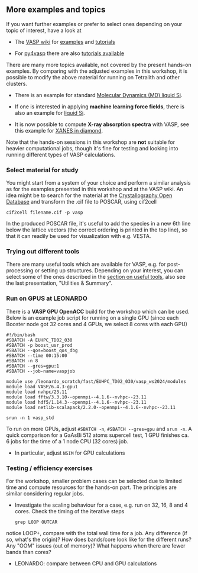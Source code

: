 ## More examples and topics 

If you want further examples or prefer to select ones depending on your topic of interest, have a look at 

* The [VASP wiki](https://www.vasp.at/wiki/index.php/The_VASP_Manual) for [examples](https://www.vasp.at/wiki/index.php/Category:Examples) and [tutorials](https://www.vasp.at/wiki/index.php/Category:Tutorials)

* For [py4vasp](https://www.vasp.at/py4vasp/latest/) there are also [tutorials available](https://www.vasp.at/tutorials/latest/)

There are many more topics available, not covered by the present hands-on examples. By comparing with the adjusted examples in this workshop, it is possible to modify the above material for running on Tetralith and other clusters.

* There is an example for standard [Molecular Dynamics (MD) liquid Si](https://www.vasp.at/wiki/index.php/Liquid_Si_-_Standard_MD).

* If one is interested in applying **machine learning force fields**, there is also an example for [liquid Si](https://www.vasp.at/wiki/index.php/Liquid_Si_-_MLFF).

* It is now possible to compute **X-ray absorption spectra** with VASP, see this example for [XANES in diamond](https://www.vasp.at/wiki/index.php/XANES_in_Diamond).

Note that the hands-on sessions in this workshop are **not** suitable for heavier computational jobs, though it's fine for testing and looking into running different types of VASP calculations. 

### Select material for study

You might start from a system of your choice and perform a similar analysis as for the examples presented in this workshop and at the VASP wiki. An idea might be to search for the material at the [Crystallography Open Database](https://www.crystallography.net/cod/) and transform the .cif file to POSCAR, using cif2cell

    cif2cell filename.cif -p vasp

In the produced POSCAR file, it's useful to add the species in a new 6th line below the lattice vectors (the correct ordering is printed in the top line), so that it can readily be used for visualization with e.g. VESTA.

### Trying out different tools

There are many useful tools which are available for VASP, e.g. for post-processing or setting up structures. Depending on your interest, you can select some of the ones described in the [section on useful tools](../tools), also see the last presentation, "Utilities & Summary".

### Run on GPUS at LEONARDO

There is a **VASP GPU OpenACC** build for the workshop which can be used. Below is an example job script for running on a single GPU (since each Booster node got 32 cores and 4 GPUs, we select 8 cores with each GPU)

    #!/bin/bash
    #SBATCH -A EUHPC_TD02_030
    #SBATCH -p boost_usr_prod
    #SBATCH --qos=boost_qos_dbg
    #SBATCH --time 00:15:00
    #SBATCH -n 8
    #SBATCH --gres=gpu:1
    #SBATCH --job-name=vaspjob

    module use /leonardo_scratch/fast/EUHPC_TD02_030/vasp_ws2024/modules
    module load VASP/6.4.3-gpu1
    module load nvhpc/23.11   
    module load fftw/3.3.10--openmpi--4.1.6--nvhpc--23.11  
    module load hdf5/1.14.3--openmpi--4.1.6--nvhpc--23.11
    module load netlib-scalapack/2.2.0--openmpi--4.1.6--nvhpc--23.11

    srun -n 1 vasp_std

To run on more GPUs, adjust `#SBATCH -n`, `#SBATCH --gres=gpu` and `srun -n`. A quick comparison for a GaAsBi 512 atoms supercell test, 1 GPU finishes ca. 6 jobs for the time of a 1 node CPU (32 cores) job.

* In particular, adjust `NSIM` for GPU calculations

### Testing / efficiency exercises

For the workshop, smaller problem cases can be selected due to limited time and compute resources for the hands-on part. The principles are similar considering regular jobs.

* Investigate the scaling behaviour for a case, e.g. run on 32, 16, 8 and 4 cores. Check the timing of the iterative steps

      grep LOOP OUTCAR

notice LOOP+, compare with the total wall time for a job. Any difference (if so, what's the origin)? How does bands/core look like for the different runs? Any "OOM" issues (out of memory)? What happens when there are fewer bands than cores?

* LEONARDO: compare between CPU and GPU calculations
